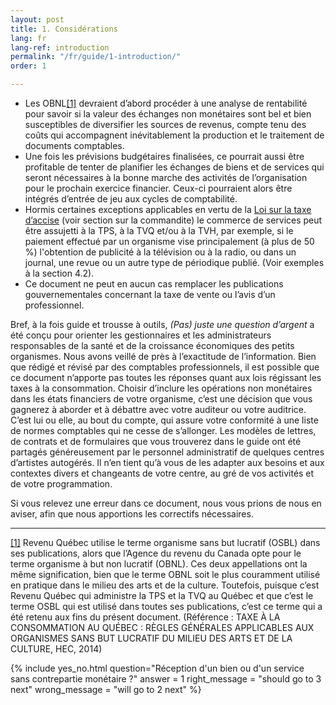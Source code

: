 ```yaml
---
layout: post
title: 1. Considérations
lang: fr
lang-ref: introduction
permalink: "/fr/guide/1-introduction/"
order: 1

---
```


* Les OBNL[\[1\]](#_ftn1) devraient d’abord procéder à une analyse de rentabilité pour savoir si la valeur des échanges non monétaires sont bel et bien susceptibles de diversifier les sources de revenus, compte tenu des coûts qui accompagnent inévitablement la production et le traitement de documents comptables.
* Une fois les prévisions budgétaires finalisées, ce pourrait aussi être profitable de tenter de planifier les échanges de biens et de services qui seront nécessaires à la bonne marche des activités de l’organisation pour le prochain exercice financier. Ceux-ci pourraient alors être intégrés d’entrée de jeu aux cycles de comptabilité.
* Hormis certaines exceptions applicables en vertu de la [Loi sur la taxe d’accise](https://www.canada.ca/fr/agence-revenu/services/formulaires-publications/publications/news93/nouvelles-accise-tps-tvh-no-93.html) (voir section sur la commandite) le commerce de services peut être assujetti à la TPS, à la TVQ et/ou à la TVH, par exemple, si le paiement effectué par un organisme vise principalement (à plus de 50 %) l'obtention de publicité à la télévision ou à la radio, ou dans un journal, une revue ou un autre type de périodique publié. (Voir exemples à la section 4.2).
* Ce document ne peut en aucun cas remplacer les publications gouvernementales concernant la taxe de vente ou l’avis d’un professionnel.

Bref, à la fois guide et trousse à outils, _(Pas) juste une question d’argent_ a été conçu pour orienter les gestionnaires et les administrateurs responsables de la santé et de la croissance économiques des petits organismes. Nous avons veillé de près à l’exactitude de l’information. Bien que rédigé et révisé par des comptables professionnels, il est possible que ce document n’apporte pas toutes les réponses quant aux lois régissant les taxes à la consommation. Choisir d’inclure les opérations non monétaires dans les états financiers de votre organisme, c’est une décision que vous gagnerez à aborder et à débattre avec votre auditeur ou votre auditrice. C’est lui ou elle, au bout du compte, qui assure votre conformité à une liste de normes comptables qui ne cesse de s’allonger. Les modèles de lettres, de contrats et de formulaires que vous trouverez dans le guide ont été partagés généreusement par le personnel administratif de quelques centres d’artistes autogérés. Il n’en tient qu’à vous de les adapter aux besoins et aux contextes divers et changeants de votre centre, au gré de vos activités et de votre programmation.

Si vous relevez une erreur dans ce document, nous vous prions de nous en aviser, afin que nous apportions les correctifs nécessaires.

***

[\[1\]](#_ftnref1) Revenu Québec utilise le terme organisme sans but lucratif (OSBL) dans ses publications, alors que l’Agence du revenu du Canada opte pour le terme organisme à but non lucratif (OBNL). Ces deux appellations ont la même signification, bien que le terme OBNL soit le plus couramment utilisé en pratique dans le milieu des arts et de la culture. Toutefois, puisque c’est Revenu Québec qui administre la TPS et la TVQ au Québec et que c’est le terme OSBL qui est utilisé dans toutes ses publications, c’est ce terme qui a été retenu aux fins du présent document. (Référence : TAXE À LA CONSOMMATION AU QUÉBEC : RÈGLES GÉNÉRALES APPLICABLES AUX ORGANISMES SANS BUT LUCRATIF DU MILIEU DES ARTS ET DE LA CULTURE, HEC, 2014)

{% include yes_no.html question="Réception d'un bien ou d'un service sans contrepartie monétaire ?" answer = 1 right_message = "should go to 3 next" wrong_message = "will go to 2 next" %}
